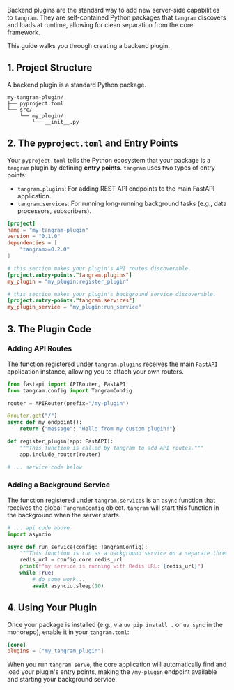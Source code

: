 Backend plugins are the standard way to add new server-side capabilities to `tangram`. They are self-contained Python packages that `tangram` discovers and loads at runtime, allowing for clean separation from the core framework.

This guide walks you through creating a backend plugin.

## 1. Project Structure

A backend plugin is a standard Python package.

```text
my-tangram-plugin/
├── pyproject.toml
└── src/
    └── my_plugin/
        └── __init__.py
```

## 2. The `pyproject.toml` and Entry Points

Your `pyproject.toml` tells the Python ecosystem that your package is a `tangram` plugin by defining **entry points**. `tangram` uses two types of entry points:

- `tangram.plugins`: For adding REST API endpoints to the main FastAPI application.
- `tangram.services`: For running long-running background tasks (e.g., data processors, subscribers).

```toml title="pyproject.toml"
[project]
name = "my-tangram-plugin"
version = "0.1.0"
dependencies = [
    "tangram>=0.2.0"
]

# this section makes your plugin's API routes discoverable.
[project.entry-points."tangram.plugins"]
my_plugin = "my_plugin:register_plugin"

# this section makes your plugin's background service discoverable.
[project.entry-points."tangram.services"]
my_plugin_service = "my_plugin:run_service"
```

## 3. The Plugin Code

### Adding API Routes

The function registered under `tangram.plugins` receives the main `FastAPI` application instance, allowing you to attach your own routers.

```python title="src/my_plugin/__init__.py"
from fastapi import APIRouter, FastAPI
from tangram.config import TangramConfig

router = APIRouter(prefix="/my-plugin")

@router.get("/")
async def my_endpoint():
    return {"message": "Hello from my custom plugin!"}

def register_plugin(app: FastAPI):
    """This function is called by tangram to add API routes."""
    app.include_router(router)

# ... service code below
```

### Adding a Background Service

The function registered under `tangram.services` is an `async` function that receives the global `TangramConfig` object. `tangram` will start this function in the background when the server starts.

```python title="src/my_plugin/__init__.py"
# ... api code above
import asyncio

async def run_service(config: TangramConfig):
    """This function is run as a background service on a separate thread."""
    redis_url = config.core.redis_url
    print(f"my service is running with Redis URL: {redis_url}")
    while True:
        # do some work...
        await asyncio.sleep(10)
```

## 4. Using Your Plugin

Once your package is installed (e.g., via `uv pip install .` or `uv sync` in the monorepo), enable it in your `tangram.toml`:

```toml
[core]
plugins = ["my_tangram_plugin"]
```

When you run `tangram serve`, the core application will automatically find and load your plugin's entry points, making the `/my-plugin` endpoint available and starting your background service.

<!-- # Implement a backend plugin

Implementing a backend plugin for tangram involves creating a standalone application (in Python or any other language) than can communicate with other components of the tangram system. This process should be able to:

- provide additional REST API endpoints;
- process real-time data through the Redis pub/sub

## REST API endpoint

Queries to the tangram endpoint is a very easy task. Any HTTP client can do the job, e.g. `httpx` in Python or `reqwest` in Rust. The REST API is provided by the tangram service, which is a FastAPI application.

The API documentation is available at <http://localhost:2345/tangram/docs> when the service is running.

Implementing a new endpoint requires a bit more work. Here, you have two possibilities:

- create a new endpoint on a different port, and use the `vite.config.js` configuration file to proxy requests to this endpoint.

- integrate your plugin with the main FastAPI application with the FastAPI router system. This allows you to add new endpoints to the main API while maintaining separation of concerns.

### Proxy to external resources

This is the simplest way to implement a new endpoint, as you can use any programming language, any web framework you like (Flask, FastAPI, etc.) and run the process on any node. The frontend will be able to access this endpoint through the proxy configuration.

In the `vite.config.js` file, you can add a proxy configuration to redirect requests to your plugin:

```javascript
server: {
  proxy: {
    "/api/my-plugin": `${host_address}:8001`, // where you serve your new process
    changeOrigin: true,
    rewrite: (path) => path.replace(/^\/api\/my-plugin/, ''),
  },
},
```

### Extend the FastAPI application

!!! warning

    This approach is only possible in Python as the base backend is also implemented in Python using FastAPI. If you want to implement a plugin in another language, you should use the proxy approach described above.

For more complex plugins that need to integrate directly with the main FastAPI application, you can use FastAPI's router system. This approach allows your plugin to add endpoints to the main API while maintaining separation of concerns.

!!! tip

    The upside of this approach is that you can reuse all instances of the FastAPI application.

    The `docs/` endpoint will also automatically include your new endpoints in the API documentation.

In order to implement a FastAPI plugin, you need to create a Python package with a `__init__.py` file that defines the plugin's endpoints. Plugins can be located in the `src/tangram/plugins/` directory, and they should be structured as Python packages.

The main FastAPI application will automatically discover and register these plugins if they follow the naming convention and include an `__init__.py` file.

```python
from fastapi import APIRouter, FastAPI
from pydantic import BaseModel

# Create a router for your plugin
router = APIRouter(
    prefix="/example",  # All routes will be prefixed with /example
    tags=["example"],  # For API documentation organization
    responses={404: {"description": "Not found"}},
)


class ExampleResponse(BaseModel):
    data: str


# Define endpoints on your router
@router.get("/", response_model=ExampleResponse)
async def get_example() -> ExampleResponse:
    "An example endpoint that returns some data."
    return ExampleResponse(data="This is an example plugin response")


def register_plugin(app: FastAPI) -> None:
    """Register this plugin with the main FastAPI application."""
    app.include_router(router)

```

!!! warning

    Note that there is no activate/deactivate mechanism for backend plugins. If they are found in the `src/tangram/plugins/` directory, they will be automatically registered when the main FastAPI application starts.

    This is insignificant for most plugins creating new endpoints as they are usually stateless. However, if your plugin has a state (e.g. it subscribes to Redis channels, consume heavy resources at load time, etc.), then you may want to deactivate it. In that case, we recommend that you read an environment variable and conditionally execute commands in the `register_plugin` function. This way, you can control whether the plugin is active or not based on the environment variable.

## Communicate with Redis

Receiving and sending data from Redis is a common task for backend plugins. The process is based on a pub/sub system, where the plugin subscribes to specific channels to receive messages and can publish messages to other channels.

### Send messages to Redis

This is a straightforward task, regardless the programming language you use.

=== "Python"

    Use the `redis` Python package to publish messages to Redis channels:

    ```python
    import redis

    redis_client = redis.Redis.from_url("redis://localhost:6379")
    redis_client.publish("to:system:update", "Hello from plugin")

    ```

=== "Rust"

    Use the `redis` crate to publish messages to Redis channels:

    ```rust

    let redis_client = redis::Client::open("redis://localhost:6379").unwrap()?;
    let mut con = redis_client.get_multiplexed_async_connection().await?;
    con.publish("to:system:update", "Hello from plugin").await?;
    ```

### Receiving messages from Redis

The main difference between Redis messages and HTTP requests is that Redis messages are sent in real-time, while HTTP requests are stateless and can be processed at any time. This means that your plugin should be able to handle incoming messages asynchronously.

In Python, the `tangram` package provides a convenient way to interact with Redis based on the `redis-py` library. We provide a helper class to manage the connection, subscriptions, and message processing.

```python
import asyncio
from dataclasses import dataclass
from typing import NoReturn

from tangram.common.redis import Subscriber

@dataclass
class CurrentState:
    """A class to hold the current state of the plugin."""
    icao24: set[str]

class AircraftSubscriber(Subscriber[CurrentState]):
    """A subscriber that listens to aircraft updates."""

    async def message_handler(self, event: str, payload: str, pattern: str, state: CurrentState) -> None:
        # Process the message and update the state
        # For example, you can parse the message and update the icao24 set
        data = json.loads(message)
        state.icao24.add(data["icao24"])

async def main() -> NoReturn:
    # Run the subscriber to listen for aircraft updates in the main loop
    initial_state = CurrentState(icao24=set())
    aircraft_subscriber = AircraftSubscriber(
        redis_client="redis://localhost:6379",
        channels=["jet1090"],
        initial_state=initial_state,
    )
    # This call returns after creating a task running in the background
    await aircraft_subscriber.subscribe()

    while True:
        ...  # your main application logic here

if __name__ == "__main__":
    asyncio.run(main())
```

## Plugin to WebSocket events

To send messages to the frontend through the WebSocket connection, you can use the `channel` service. This service listens to Redis channels and forwards messages to the frontend clients.

The convention on the Redis channels is to use the `to:system:` prefix for messages sent from the backend to the frontend, and `from:system:` for messages sent from the frontend to the backend.

For instance, every time the map is moved or zoomed, the frontend sends a WebSocket message on the `bound-box` channel, which is then forwarded by `channel` on the Redis using the `from:system:bound-box` label. Conversely, state vector updates from the backend components are sent on the `to:streaming-(*):new-data` channel, which is then forwarded to the frontend clients labelled as `new-data`.[^1]

[^1]: The `(*)` placeholder is to be replaced by a unique identifier assigned to a session (When many browsers are connected to the same tangram service, they may be focused on different areas of the map, and thus receive different data). -->

